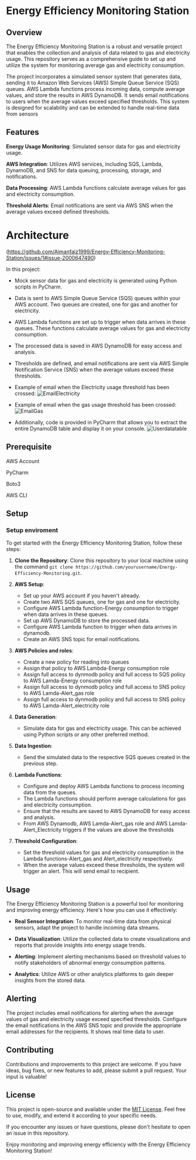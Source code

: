 # Energy Efficiency Monitoring Station

## Overview

The Energy Efficiency Monitoring Station is a robust and versatile project that enables the collection and analysis of data related to gas and electricity usage. This repository serves as a comprehensive guide to set up and utilize the system for monitoring average gas and electricity consumption.

The project incorporates a simulated sensor system that generates data, sending it to Amazon Web Services (AWS) Simple Queue Service (SQS) queues. AWS Lambda functions process incoming data, compute average values, and store the results in AWS DynamoDB. It sends email notifications to users when the average values exceed specified thresholds. This system is designed for scalability and can be extended to handle real-time data from sensors

## Features

**Energy Usage Monitoring**: Simulated sensor data for gas and electricity usage.

**AWS Integration**: Utilizes AWS services, including SQS, Lambda, DynamoDB, and SNS for data queuing, processing, storage, and notifications.

**Data Processing**: AWS Lambda functions calculate average values for gas and electricity consumption.

**Threshold Alerts**: Email notifications are sent via AWS SNS when the average values exceed defined thresholds.

# Architecture
(https://github.com/Aimanfaiz1999/Energy-Efficiency-Monitoring-Station/issues/1#issue-2000647490)


In this project:

- Mock sensor data for gas and electricity is generated using Python scripts in PyCharm.
- Data is sent to AWS Simple Queue Service (SQS) queues within your AWS account. Two queues are created, one for gas and another for electricity.
- AWS Lambda functions are set up to trigger when data arrives in these queues. These functions calculate average values for gas and electricity consumption.
- The processed data is saved in AWS DynamoDB for easy access and analysis.
- Thresholds are defined, and email notifications are sent via AWS Simple Notification Service (SNS) when the average values exceed these thresholds.
- Example of email when the Electricity usage threshold has been crossed:
![EmailElectricity](https://github.com/Aimanfaiz1999/Energy-Consumption/assets/127203314/fea5fe6a-46a8-409d-a4c9-fef96bf5e720)
- Example of email when the gas usage threshold has been crossed: 
![EmailGas](https://github.com/Aimanfaiz1999/Energy-Consumption/assets/127203314/5b7136a5-36b7-48e6-80ce-448c3de19216)

- Additionally, code is provided in PyCharm that allows you to extract the entire DynamoDB table and display it on your console.
![Userdatatable](https://github.com/Aimanfaiz1999/Energy-Consumption/assets/127203314/ccca95a3-cb56-4487-ae67-e505df11c51a)

## Prerequisite

AWS Account 

PyCharm

Boto3

AWS CLI

## Setup

### Setup enviroment

To get started with the Energy Efficiency Monitoring Station, follow these steps:

1. **Clone the Repository**: Clone this repository to your local machine using the command `git clone https://github.com/yourusername/Energy-Efficiency-Monitoring.git`.

2. **AWS Setup**:
   - Set up your AWS account if you haven't already.
   - Create two AWS SQS queues, one for gas and one for electricity.
   - Configure AWS Lambda function-Energy consumption to trigger when data arrives in these queues.
   - Set up AWS DynamoDB to store the processed data.
   - Configure AWS Lambda function to trigger when data arrives in dynamodb.
   - Create an AWS SNS topic for email notifications.

3. **AWS Policies and roles**:
   - Create a new policy for reading into queues
   - Assign that policy to AWS Lambda-Energy consumption role
   - Assign full access to dynmodb policy and full access to SQS policy to AWS Lamda-Energy consumption role
   - Assign full access to dynmodb policy and full access to SNS policy to AWS Lamda-Alert_gas role
   - Assign full access to dynmodb policy and full access to SNS policy to AWS Lamda-Alert_electricity role

5. **Data Generation**:
   - Simulate data for gas and electricity usage. This can be achieved using Python scripts or any other preferred method.

6. **Data Ingestion**:
   - Send the simulated data to the respective SQS queues created in the previous step.

7. **Lambda Functions**:
   - Configure and deploy AWS Lambda functions to process incoming data from the queues.
   - The Lambda functions should perform average calculations for gas and electricity consumption.
   - Ensure that the results are saved to AWS DynamoDB for easy access and analysis.
   - From AWS Dynamodb, AWS Lamda-Alert_gas role and AWS Lamda-Alert_Electricity triggers if the values are above the thresholds 

6. **Threshold Configuration**:
   - Set the threshold values for gas and electricity consumption in the Lambda functions-Alert_gas and Alert_electricity respectively.
   - When the average values exceed these thresholds, the system will trigger an alert. This will send email to recipient.

## Usage

The Energy Efficiency Monitoring Station is a powerful tool for monitoring and improving energy efficiency. Here's how you can use it effectively:

- **Real Sensor Integration**: To monitor real-time data from physical sensors, adapt the project to handle incoming data streams.

- **Data Visualization**: Utilize the collected data to create visualizations and reports that provide insights into energy usage trends.

- **Alerting**: Implement alerting mechanisms based on threshold values to notify stakeholders of abnormal energy consumption patterns.

- **Analytics**: Utilize AWS or other analytics platforms to gain deeper insights from the stored data.

## Alerting

The project includes email notifications for alerting when the average values of gas and electricity usage exceed specified thresholds. Configure the email notifications in the AWS SNS topic and provide the appropriate email addresses for the recipients. It shows real time data to user. 

## Contributing

Contributions and improvements to this project are welcome. If you have ideas, bug fixes, or new features to add, please submit a pull request. Your input is valuable!

## License

This project is open-source and available under the [MIT License](LICENSE). Feel free to use, modify, and extend it according to your specific needs.

If you encounter any issues or have questions, please don't hesitate to open an issue in this repository.

Enjoy monitoring and improving energy efficiency with the Energy Efficiency Monitoring Station!

